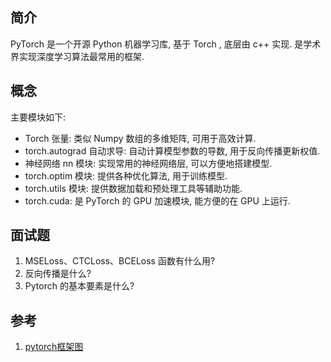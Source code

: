 ## 简介
PyTorch 是一个开源 Python 机器学习库, 基于 Torch , 底层由 c++ 实现. 是学术界实现深度学习算法最常用的框架.

## 概念
主要模块如下:
- Torch 张量: 类似 Numpy 数组的多维矩阵, 可用于高效计算.
- torch.autograd 自动求导: 自动计算模型参数的导数, 用于反向传播更新权值.
- 神经网络 nn 模块: 实现常用的神经网络层, 可以方便地搭建模型.
- torch.optim 模块: 提供各种优化算法, 用于训练模型.
- torch.utils 模块: 提供数据加载和预处理工具等辅助功能. 
- torch.cuda: 是 PyTorch 的 GPU 加速模块, 能方便的在 GPU 上运行.

## 面试题
1. MSELoss、CTCLoss、BCELoss 函数有什么用?
2. 反向传播是什么?
3. Pytorch 的基本要素是什么?

## 参考
1. [pytorch框架图](https://juejin.cn/s/pytorch框架图)